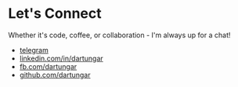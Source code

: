 # Let's Connect

Whether it's code, coffee, or collaboration - I'm always up for a chat!

- [telegram](https://t.me/dartungar)
- [linkedin.com/in/dartungar](https://www.linkedin.com/in/dartungar/?locale=en_US)
- [fb.com/dartungar](https://fb.com/dartungar)
- [github.com/dartungar](https://github.com/dartungar)
